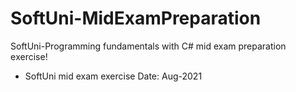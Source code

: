 # SoftUni-MidExamPreparation
SoftUni-Programming fundamentals with C# mid exam preparation еxercise! 
- SoftUni mid exam exercise
Date: Aug-2021
